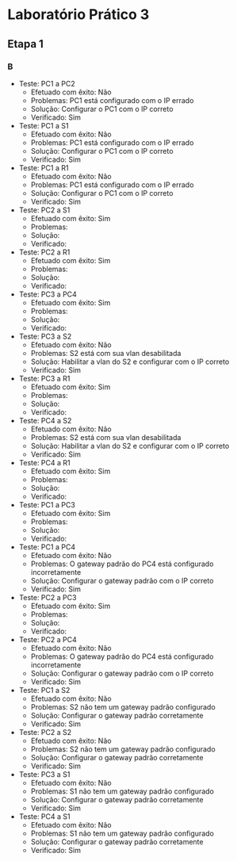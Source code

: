 # Laboratório Prático 3

## Etapa 1

### B

- Teste: PC1 a PC2
  - Efetuado com êxito: Não
  - Problemas: PC1 está configurado com o IP errado
  - Solução: Configurar o PC1 com o IP correto
  - Verificado: Sim
- Teste: PC1 a S1
  - Efetuado com êxito: Não
  - Problemas: PC1 está configurado com o IP errado
  - Solução: Configurar o PC1 com o IP correto
  - Verificado: Sim
- Teste: PC1 a R1
  - Efetuado com êxito: Não
  - Problemas: PC1 está configurado com o IP errado
  - Solução: Configurar o PC1 com o IP correto
  - Verificado: Sim
- Teste: PC2 a S1
  - Efetuado com êxito: Sim
  - Problemas:
  - Solução:
  - Verificado:
- Teste: PC2 a R1
  - Efetuado com êxito: Sim
  - Problemas:
  - Solução:
  - Verificado:
- Teste: PC3 a PC4
  - Efetuado com êxito: Sim
  - Problemas:
  - Solução:
  - Verificado:
- Teste: PC3 a S2
  - Efetuado com êxito: Não
  - Problemas: S2 está com sua vlan desabilitada
  - Solução: Habilitar a vlan do S2 e configurar com o IP correto
  - Verificado: Sim
- Teste: PC3 a R1
  - Efetuado com êxito: Sim
  - Problemas:
  - Solução:
  - Verificado:
- Teste: PC4 a S2
  - Efetuado com êxito: Não
  - Problemas: S2 está com sua vlan desabilitada
  - Solução: Habilitar a vlan do S2 e configurar com o IP correto
  - Verificado: Sim
- Teste: PC4 a R1
  - Efetuado com êxito: Sim
  - Problemas:
  - Solução:
  - Verificado:
- Teste: PC1 a PC3
  - Efetuado com êxito: Sim
  - Problemas: 
  - Solução:
  - Verificado:
- Teste: PC1 a PC4
  - Efetuado com êxito: Não
  - Problemas: O gateway padrão do PC4 está configurado incorretamente
  - Solução: Configurar o gateway padrão com o IP correto
  - Verificado: Sim
- Teste: PC2 a PC3
  - Efetuado com êxito: Sim
  - Problemas: 
  - Solução:
  - Verificado:
- Teste: PC2 a PC4
  - Efetuado com êxito: Não
  - Problemas: O gateway padrão do PC4 está configurado incorretamente
  - Solução: Configurar o gateway padrão com o IP correto
  - Verificado: Sim
- Teste: PC1 a S2
  - Efetuado com êxito: Não
  - Problemas: S2 não tem um gateway padrão configurado
  - Solução: Configurar o gateway padrão corretamente
  - Verificado: Sim
- Teste: PC2 a S2
  - Efetuado com êxito: Não
  - Problemas: S2 não tem um gateway padrão configurado
  - Solução: Configurar o gateway padrão corretamente
  - Verificado: Sim
- Teste: PC3 a S1
  - Efetuado com êxito: Não
  - Problemas: S1 não tem um gateway padrão configurado
  - Solução: Configurar o gateway padrão corretamente
  - Verificado: Sim
- Teste: PC4 a S1
  - Efetuado com êxito: Não
  - Problemas: S1 não tem um gateway padrão configurado
  - Solução: Configurar o gateway padrão corretamente
  - Verificado: Sim